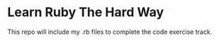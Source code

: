 # Learn Ruby The Hard Way

This repo will include my .rb files to complete the code exercise track.
